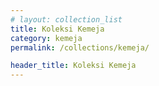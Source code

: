 ```yaml
---
# layout: collection_list
title: Koleksi Kemeja
category: kemeja
permalink: /collections/kemeja/

header_title: Koleksi Kemeja
---
```

